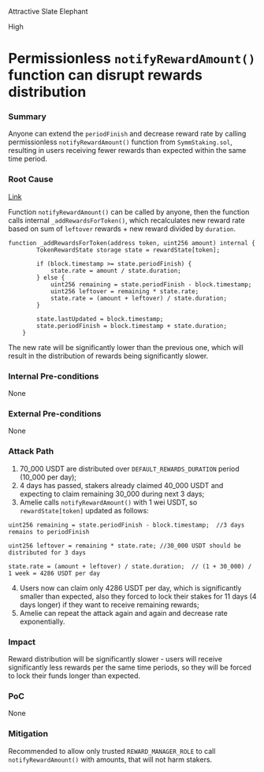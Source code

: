 Attractive Slate Elephant

High

# Permissionless `notifyRewardAmount()` function can disrupt rewards distribution

### Summary

Anyone can extend the `periodFinish` and decrease reward rate by calling permissionless `notifyRewardAmount()` function from `SymmStaking.sol`, resulting in users receiving fewer rewards than expected within the same time period.

### Root Cause

[Link](https://github.com/sherlock-audit/2025-03-symm-io-stacking/blob/d7cf7fc96af1c25b53a7b500a98b411cd018c0d3/token/contracts/staking/SymmStaking.sol#L275-L292)

Function `notifyRewardAmount()` can be called by anyone, then the function calls internal `_addRewardsForToken()`, which recalculates new reward rate based on sum of `leftover` rewards + new reward divided by `duration`. 
```solidity
function _addRewardsForToken(address token, uint256 amount) internal {
		TokenRewardState storage state = rewardState[token];

		if (block.timestamp >= state.periodFinish) {
			state.rate = amount / state.duration;
		} else {
			uint256 remaining = state.periodFinish - block.timestamp;
			uint256 leftover = remaining * state.rate;
			state.rate = (amount + leftover) / state.duration;
		}

		state.lastUpdated = block.timestamp;
		state.periodFinish = block.timestamp + state.duration;
	}
```
The new rate will be significantly lower than the previous one, which will result in the distribution of rewards being significantly slower.

### Internal Pre-conditions

None

### External Pre-conditions

None

### Attack Path

1. 70_000 USDT are distributed over `DEFAULT_REWARDS_DURATION` period (10_000 per day);
2. 4 days has passed, stakers already claimed 40_000 USDT and expecting to claim remaining 30_000 during next 3 days;
3. Amelie calls `notifyRewardAmount()` with 1 wei USDT, so `rewardState[token]` updated as follows:
```solidity
uint256 remaining = state.periodFinish - block.timestamp;  //3 days remains to periodFinish 

uint256 leftover = remaining * state.rate; //30_000 USDT should be distributed for 3 days

state.rate = (amount + leftover) / state.duration;  // (1 + 30_000) / 1 week = 4286 USDT per day
```
4. Users now can claim only 4286 USDT per day, which is significantly smaller than expected, also they forced to lock their stakes for 11 days (4 days longer) if they want to receive remaining rewards;
5. Amelie can repeat the attack again and again and decrease rate exponentially.

### Impact

Reward distribution will be significantly slower - users will receive significantly less rewards per the same time periods, so they will be forced to lock their funds longer than expected.

### PoC

None

### Mitigation

Recommended to allow only trusted `REWARD_MANAGER_ROLE` to call `notifyRewardAmount()` with amounts, that will not harm stakers.